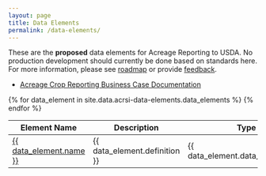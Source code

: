 ```yaml
---
layout: page
title: Data Elements
permalink: /data-elements/
---
```


These are the __proposed__ data elements for Acreage Reporting to USDA.  No production development
should currently be done based on standards here.  For more information, please see [roadmap](../roadmap.html) or provide [feedback](../contribute.html).

*  [Acreage Crop Reporting Business Case Documentation](../about-acrsi.html)  

<span></span>
<table class="table table-striped">
			<thead>
				<tr>
					<th>Element Name</th>
					<th>Description</th>
					<th>Type</th>
				</tr>
			</thead>
        {% for data_element in site.data.acrsi-data-elements.data_elements %}
        <tr>
				<td><a href="{{ data_element.page_name }}.html">{{ data_element.name }}</a></td>
				<td>
					{{ data_element.definition }}
				</td>
				<td>{{ data_element.data_type_code}}</td>
		</tr>
		{% endfor %}
</table>
